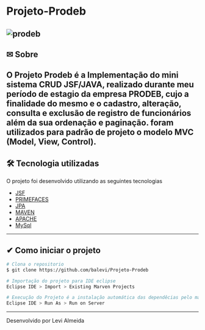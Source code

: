 # Projeto-Prodeb

![prodeb](https://user-images.githubusercontent.com/48681956/104494447-37e30b00-55b5-11eb-992f-0f176bf36d29.png)
---
##  ✉ Sobre

O **Projeto Prodeb** é a Implementação do mini sistema CRUD JSF/JAVA, realizado durante meu período de estagio da empresa PRODEB,
cujo a finalidade do mesmo e o cadastro, alteração, consulta e exclusão de registro de funcionários além da sua ordenação e paginação. foram utilizados
para padrão de projeto o modelo MVC (Model, View, Control).
---
## 🛠 Tecnologia utilizadas

O projeto foi desenvolvido utilizando as seguintes tecnologias

- [JSF](https://www.devmedia.com.br/guia/jsf-javaserver-faces/38322)
- [PRIMEFACES](https://www.primefaces.org)
- [JPA](https://www.devmedia.com.br/introducao-a-jpa-java-persistence-api/28173)
- [MAVEN](https://mvnrepository.com)
- [APACHE](https://www.apache.org)
- [MySql](https://www.mysql.com)
---
## ✔ Como iniciar o projeto

```bash
# Clona o repositorio
$ git clone https://github.com/balevi/Projeto-Prodeb

# Importação do projeto para IDE eclipse
Eclipse IDE > Import > Existing Marven Projects

# Execução do Projeto é a instalação automática das dependêcias pelo marven, além criação das tabelas automáticas do banco MySql, sobretudo com banco ja criado com nome "Prodeb"
Eclipse IDE > Run As > Run on Server
```
---
Desenvolvido por Levi Almeida
